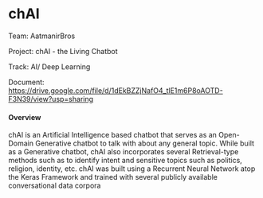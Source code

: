 # chAI

Team: AatmanirBros

Project: chAI - the Living Chatbot

Track: AI/ Deep Learning

Document: https://drive.google.com/file/d/1dEkBZZjNafO4_tlE1m6P8oAOTD-F3N39/view?usp=sharing

#### Overview

chAI is an Artificial Intelligence based chatbot that serves as an Open-Domain Generative chatbot to talk with about any general topic. While built as a Generative chatbot, chAI also incorporates several Retrieval-type methods such as to identify intent and sensitive topics such as politics, religion, identity, etc. chAI was built using a Recurrent Neural Network atop the Keras Framework and trained with several publicly available conversational data corpora
